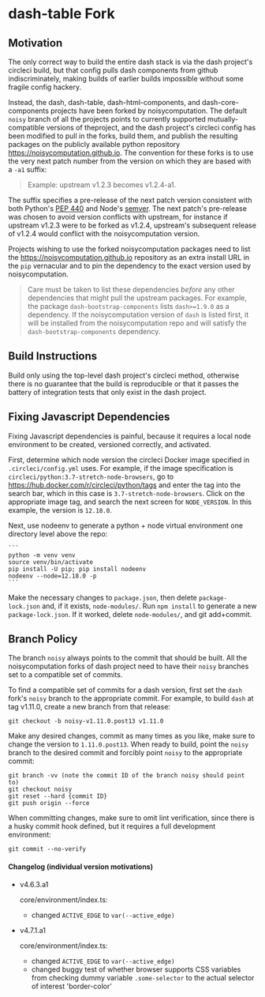 # dash-table Fork

## Motivation

The only correct way to build the entire dash stack is via the
dash project's circleci build, but that config pulls dash components
from github indiscriminately, making builds of earlier builds impossible
without some fragile config hackery.

Instead, the dash, dash-table, dash-html-components, and dash-core-components
projects have been forked by noisycomputation. The default `noisy` branch of
all the projects points to currently supported mutually-compatible versions
of theproject, and the dash project's circleci config has been modified
to pull in the forks, build them, and publish the resulting packages on
the publicly available python repository <https://noisycomputation.github.io>.
The convention for these forks is to use the very next patch number from
the version on which they are based with a `-a1` suffix:

> Example: upstream v1.2.3 becomes v1.2.4-a1.

The suffix specifies a pre-release of the next patch version consistent with both
Python's [PEP 440](https://www.python.org/dev/peps/pep-0440/#id28) and
Node's [semver](https://github.com/semver/semver/blob/master/semver.md).
The next patch's pre-release was chosen to avoid version conflicts with
upstream, for instance if upstream v1.2.3 were to be forked as v1.2.4,
upstream's subsequent release of v1.2.4 would conflict with the noisycomputation
version.

Projects wishing to use the forked noisycomputation packages need to list the
<https://noisycomputation.github.io>  repository as an extra install URL in
the `pip` vernacular and to pin the dependency to the exact version used by
noisycomputation.

> Care must be taken to list these dependencies *before* any
> other dependencies that might pull the upstream packages. For example, the
> package `dash-bootstrap-components` lists `dash>=1.9.0` as a dependency.
> If the noisycomputation version of `dash` is listed first, it will be
> installed from the noisycomputation repo and will satisfy the
> `dash-bootstrap-components` dependency.

## Build Instructions

Build only using the top-level dash project's circleci method, otherwise
there is no guarantee that the build is reproducible or that it passes the
battery of integration tests that only exist in the dash project.

## Fixing Javascript Dependencies

Fixing Javascript dependencies is painful, because it requires a local
node environment to be created, versioned correctly, and activated.

First, determine which node version the circleci Docker image specified
in `.circleci/config.yml` uses. For example, if the image specification
is `circleci/python:3.7-stretch-node-browsers`, go to
<https://hub.docker.com/r/circleci/python/tags> and enter the tag into
the search bar, which in this case is `3.7-stretch-node-browsers`. Click
on the appropriate image tag, and search the next screen for `NODE_VERSION`.
In this example, the version is `12.18.0`.

Next, use nodeenv to generate a python + node virtual environment one
directory level above the repo:

    ```
    python -m venv venv
    source venv/bin/activate
    pip install -U pip; pip install nodeenv
    nodeenv --node=12.18.0 -p
    ```

Make the necessary changes to `package.json`, then delete `package-lock.json`
and, if it exists, `node-modules/`. Run `npm install` to generate a new
`package-lock.json`. If it worked, delete `node-modules/`, and git add+commit.

## Branch Policy

The branch `noisy` always points to the commit that should be built. All the
noisycomputation forks of dash project need to have their `noisy` branches set
to a compatible set of commits.

To find a compatible set of commits for a dash version, first set the `dash`
fork's `noisy` branch to the appropriate commit. For example, to build `dash`
at tag v1.11.0, create a new branch from that release:

    git checkout -b noisy-v1.11.0.post13 v1.11.0

Make any desired changes, commit as many times as you like, make sure to
change the version to `1.11.0.post13`. When ready to build,
point the `noisy` branch to the desired commit and forcibly point `noisy` to
the appropriate commit:

    git branch -vv (note the commit ID of the branch noisy should point to)
    git checkout noisy
    git reset --hard {commit ID}
    git push origin --force

When committing changes, make sure to omit lint verification, since there is
a husky commit hook defined, but it requires a full development environment:

    git commit --no-verify

#### Changelog (individual version motivations)

* v4.6.3.a1

   core/environment/index.ts:

    * changed `ACTIVE_EDGE` to `var(--active_edge)`

* v4.7.1.a1

   core/environment/index.ts:

    * changed `ACTIVE_EDGE` to `var(--active_edge)`
    * changed buggy test of whether browser supports CSS variables from checking
      dummy variable `.some-selector` to the actual selector of interest 'border-color'
